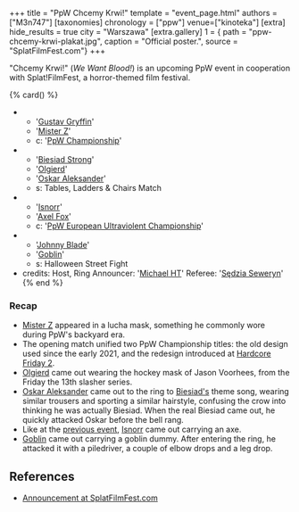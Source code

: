 +++
title = "PpW Chcemy Krwi!"
template = "event_page.html"
authors = ["M3n747"]
[taxonomies]
chronology = ["ppw"]
venue=["kinoteka"]
[extra]
hide_results = true
city = "Warszawa"
[extra.gallery]
1 = { path = "ppw-chcemy-krwi-plakat.jpg", caption = "Official poster.", source = "SplatFilmFest.com"}
+++

"Chcemy Krwi!" (_We Want Blood!_) is an upcoming PpW event in cooperation with Splat!FilmFest, a horror-themed film festival.

{% card() %}
- - '[Gustav Gryffin](@/w/gustav-gryffin.md)'
  - '[Mister Z](@/w/mister-z.md)'
  - c: '[PpW Championship](@/c/ppw-championship.md)'
- - '[Biesiad Strong](@/w/biesiad.md)'
  - '[Olgierd](@/w/olgierd.md)'
  - '[Oskar Aleksander](@/w/oskar-aleksander.md)'
  - s: Tables, Ladders & Chairs Match
- - '[Isnorr](@/w/isnorr.md)'
  - '[Axel Fox](@/w/axel-fox.md)'
  - c: '[PpW European Ultraviolent Championship](@/c/ppw-european-ultraviolent-championship.md)'
- - '[Johnny Blade](@/w/johnny-blade.md)'
  - '[Goblin](@/w/goblin.md)'
  - s: Halloween Street Fight
- credits:
    Host, Ring Announcer: '[Michael HT](@/w/michael-ht.md)'
    Referee: '[Sędzia Seweryn](@/w/sedzia-seweryn.md)'
{% end %}

### Recap
* [Mister Z](@/w/mister-z.md) appeared in a lucha mask, something he commonly wore during PpW's backyard era.
* The opening match unified two PpW Championship titles: the old design used since the early 2021, and the redesign introduced at [Hardcore Friday 2](@/e/ppw/2024-09-20-ppw-hardcore-friday-2.md).
* [Olgierd](@/w/olgierd.md) came out wearing the hockey mask of Jason Voorhees, from the Friday the 13th slasher series.
* [Oskar Aleksander](@/w/oskar-aleksander.md) came out to the ring to [Biesiad's](@/w/biesiad.md) theme song, wearing similar trousers and sporting a similar hairstyle, confusing the crow into thinking he was actually Biesiad. When the real Biesiad came out, he quickly attacked Oskar before the bell rang.
* Like at the [previous event](@/e/ppw/2024-10-26-ppw-co-za-noc.md), [Isnorr](@/w/isnorr.md) came out carrying an axe.
* [Goblin](@/w/goblin.md) came out carrying a goblin dummy. After entering the ring, he attacked it with a piledriver, a couple of elbow drops and a leg drop.

## References

* [Announcement at SplatFilmFest.com](https://splatfilmfest.com/program/wrestling-chcemy-krwi-ppw-x-splatfilmfest/)
